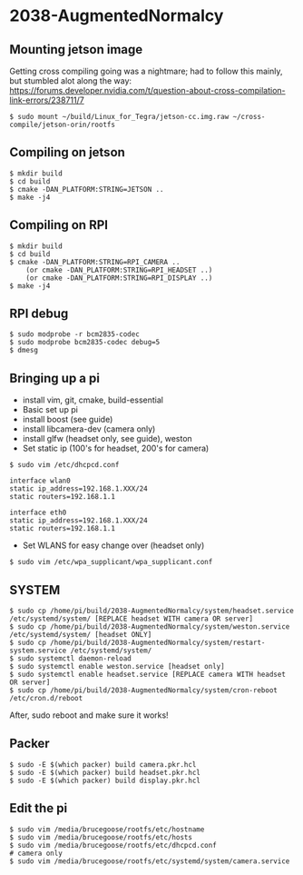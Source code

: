 # 2038-AugmentedNormalcy

## Mounting jetson image

Getting cross compiling going was a nightmare; had to follow this mainly, but stumbled alot along the way:
https://forums.developer.nvidia.com/t/question-about-cross-compilation-link-errors/238711/7

```
$ sudo mount ~/build/Linux_for_Tegra/jetson-cc.img.raw ~/cross-compile/jetson-orin/rootfs
```

## Compiling on jetson

```
$ mkdir build
$ cd build
$ cmake -DAN_PLATFORM:STRING=JETSON ..
$ make -j4
```

## Compiling on RPI

```
$ mkdir build
$ cd build
$ cmake -DAN_PLATFORM:STRING=RPI_CAMERA ..
    (or cmake -DAN_PLATFORM:STRING=RPI_HEADSET ..)
    (or cmake -DAN_PLATFORM:STRING=RPI_DISPLAY ..)
$ make -j4
```

## RPI debug

```
$ sudo modprobe -r bcm2835-codec
$ sudo modprobe bcm2835-codec debug=5
$ dmesg
```

## Bringing up a pi

- install vim, git, cmake, build-essential
- Basic set up pi
- install boost (see guide)
- install libcamera-dev (camera only)
- install glfw (headset only, see guide), weston
- Set static ip (100's for headset, 200's for camera)

```
$ sudo vim /etc/dhcpcd.conf

interface wlan0
static ip_address=192.168.1.XXX/24
static routers=192.168.1.1

interface eth0
static ip_address=192.168.1.XXX/24
static routers=192.168.1.1
```

- Set WLANS for easy change over (headset only)

```
$ sudo vim /etc/wpa_supplicant/wpa_supplicant.conf
```

## SYSTEM

```
$ sudo cp /home/pi/build/2038-AugmentedNormalcy/system/headset.service /etc/systemd/system/ [REPLACE headset WITH camera OR server]
$ sudo cp /home/pi/build/2038-AugmentedNormalcy/system/weston.service /etc/systemd/system/ [headset ONLY]
$ sudo cp /home/pi/build/2038-AugmentedNormalcy/system/restart-system.service /etc/systemd/system/
$ sudo systemctl daemon-reload
$ sudo systemctl enable weston.service [headset only]
$ sudo systemctl enable headset.service [REPLACE camera WITH headset OR server]
$ sudo cp /home/pi/build/2038-AugmentedNormalcy/system/cron-reboot /etc/cron.d/reboot
```

After, sudo reboot and make sure it works!

## Packer

```
$ sudo -E $(which packer) build camera.pkr.hcl
$ sudo -E $(which packer) build headset.pkr.hcl
$ sudo -E $(which packer) build display.pkr.hcl
```

## Edit the pi
```
$ sudo vim /media/brucegoose/rootfs/etc/hostname 
$ sudo vim /media/brucegoose/rootfs/etc/hosts
$ sudo vim /media/brucegoose/rootfs/etc/dhcpcd.conf 
# camera only
$ sudo vim /media/brucegoose/rootfs/etc/systemd/system/camera.service
```